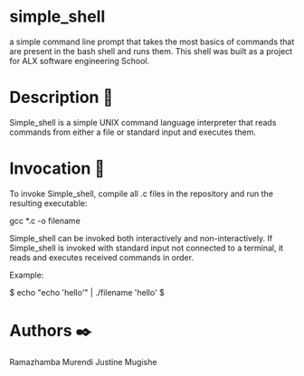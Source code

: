 # simple_shell
a simple command line prompt that takes the most basics of commands that are present in the bash shell and runs them. This shell was built as a project for ALX software engineering School.

# Description 💬
Simple_shell is a simple UNIX command language interpreter that reads commands from either a file or standard input and executes them.

# Invocation 🏃
To invoke Simple_shell, compile all .c files in the repository and run the resulting executable:

gcc *.c -o filename

Simple_shell can be invoked both interactively and non-interactively. If Simple_shell is invoked with standard input not connected to a terminal, it reads and executes received commands in order.

Example:

$ echo "echo 'hello'" | ./filename
'hello'
$

# Authors ✒️
Ramazhamba Murendi
Justine Mugishe

